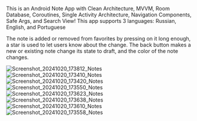 This is an Android Note App with Clean Architecture, MVVM, Room Database, Coroutines, Single Activity Architecture, Navigation Components, Safe Args, and Search View!
This app supports 3 languages: Russian, English, and Portuguese

The note is added or removed from favorites by pressing on it long enough, a star is used to let users know about the change. The back button makes a new or existing note change its state to draft, and the color of the note changes.


![Screenshot_20241020_173812_Notes](https://github.com/user-attachments/assets/0ba5dc64-f119-4eb4-85a2-91bdbc8b2cfb)
![Screenshot_20241020_173410_Notes](https://github.com/user-attachments/assets/18bbe92e-028b-4cdc-9218-fd73a200fac2)
![Screenshot_20241020_173420_Notes](https://github.com/user-attachments/assets/ddc6ebed-c613-4843-95d2-71c8177280a6)
![Screenshot_20241020_173550_Notes](https://github.com/user-attachments/assets/59cdc916-d80f-40cb-b141-761a7dd0645c)
![Screenshot_20241020_173623_Notes](https://github.com/user-attachments/assets/24be3fb9-d766-49ae-9de0-05fa2b70e576)
![Screenshot_20241020_173638_Notes](https://github.com/user-attachments/assets/27e42e14-e024-4d1f-8d11-206aaa11234c)
![Screenshot_20241020_173610_Notes](https://github.com/user-attachments/assets/731563e3-ac28-466b-ae14-67097a3f2a39)
![Screenshot_20241020_173558_Notes](https://github.com/user-attachments/assets/aaeeda78-c766-4fe5-9b39-aa066907ac9f)
